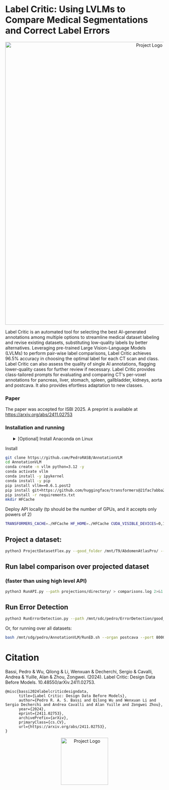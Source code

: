 # Label Critic: Using LVLMs to Compare Medical Segmentations and Correct Label Errors

<p align="center">
  <img src="https://github.com/PedroRASB/Cerberus/blob/main/misc/LabelCriticModel.png" alt="Project Logo" width="900"/>
</p>


Label Critic is an automated tool for selecting the best AI-generated annotations among multiple options to streamline medical dataset labeling and revise existing datasets, substituting low-quality labels by better alternatives. Leveraging pre-trained Large Vision-Language Models (LVLMs) to perform pair-wise label comparisons, Label Critic achieves 96.5% accuracy in choosing the optimal label for each CT scan and class. Label Critic can also assess the quality of single AI annotations, flagging lower-quality cases for further review if necessary. Label Critic provides class-tailored prompts for evaluating and comparing CT's per-voxel annotations for pancreas, liver, stomach, spleen, gallbladder, kidneys, aorta and postcava. It also provides efortless adaptation to new classes.

### Paper

The paper was accepted for ISBI 2025. A preprint is available at https://arxiv.org/abs/2411.02753

### Installation and running

<details>
<summary style="margin-left: 25px;">[Optional] Install Anaconda on Linux</summary>
<div style="margin-left: 25px;">
    
```bash
wget https://repo.anaconda.com/archive/Anaconda3-2024.06-1-Linux-x86_64.sh
bash Anaconda3-2024.06-1-Linux-x86_64.sh -b -p ./anaconda3
./anaconda3/bin/conda init
source ~/.bashrc
```
</div>
</details>

Install
```bash
git clone https://github.com/PedroRASB/AnnotationVLM
cd AnnotationVLM
conda create -n vllm python=3.12 -y
conda activate vllm
conda install -y ipykernel
conda install -y pip
pip install vllm==0.6.1.post2
pip install git+https://github.com/huggingface/transformers@21fac7abba2a37fae86106f87fcf9974fd1e3830
pip install -r requirements.txt
mkdir HFCache
```

Deploy API locally (tp should be the number of GPUs, and it accepts only powers of 2)
```bash
TRANSFORMERS_CACHE=./HFCache HF_HOME=./HFCache CUDA_VISIBLE_DEVICES=0,1,2,3 vllm serve "Qwen/Qwen2-VL-72B-Instruct-AWQ" --dtype=half --tensor-parallel-size 4 --limit-mm-per-prompt image=3 --gpu_memory_utilization 0.9 --port 8000
```


## Project a dataset:
```bash
python3 ProjectDatasetFlex.py --good_folder /mnt/T9/AbdomenAtlasPro/ --bad_folder /mnt/sdc/pedro/JHH/nnUnetResultsBad/ --output_dir1 /projections/directory/ --num_processes 10 --file_list /mnt/sdc/pedro/ErrorDetection/ErrorLists/low_dice_benchmark_nnUnet_vs_JHH.txt
```

## Run label comparison over projected dataset 
### (faster than using high level API)

```bash
python3 RunAPI.py --path projections/directory/ > comparisons.log 2>&1
```

## Run Error Detection

```bash
python3 RunErrorDetection.py --path /mnt/sdc/pedro/ErrorDetection/good_labels_beta_full/ --port 8000 --organ [kidneys] --file_structure auto --examples 0 --good_examples_pth /mnt/sdc/pedro/ErrorDetection/good_labels_beta_full/kidneys/ --bad_examples_pth /mnt/sdc/pedro/ErrorDetection/errors_nnUnet_full/kidneys/ > organ.log 2>&1
```

Or, for running over all datasets:

```bash
bash /mnt/sdg/pedro/AnnotationVLM/RunED.sh --organ postcava --port 8000 --annotation_vlm_root /mnt/sdg/pedro/AnnotationVLM/ --error_detection_root /mnt/sdg/pedro/
```

# Citation

Bassi, Pedro & Wu, Qilong & Li, Wenxuan & Decherchi, Sergio & Cavalli, Andrea & Yuille, Alan & Zhou, Zongwei. (2024). Label Critic: Design Data Before Models. 10.48550/arXiv.2411.02753. 

```
@misc{bassi2024labelcriticdesigndata,
      title={Label Critic: Design Data Before Models}, 
      author={Pedro R. A. S. Bassi and Qilong Wu and Wenxuan Li and Sergio Decherchi and Andrea Cavalli and Alan Yuille and Zongwei Zhou},
      year={2024},
      eprint={2411.02753},
      archivePrefix={arXiv},
      primaryClass={cs.CV},
      url={https://arxiv.org/abs/2411.02753}, 
}
```

<p align="center">
  <img src="https://github.com/PedroRASB/Cerberus/blob/main/misc/LabelCritic.png" alt="Project Logo" width="150"/>
</p>

